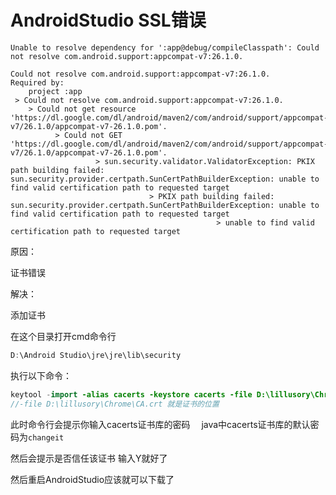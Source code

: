 # AndroidStudio SSL错误

```shell
Unable to resolve dependency for ':app@debug/compileClasspath': Could not resolve com.android.support:appcompat-v7:26.1.0.

Could not resolve com.android.support:appcompat-v7:26.1.0.
Required by:
    project :app
 > Could not resolve com.android.support:appcompat-v7:26.1.0.
    > Could not get resource 'https://dl.google.com/dl/android/maven2/com/android/support/appcompat-v7/26.1.0/appcompat-v7-26.1.0.pom'.
          > Could not GET 'https://dl.google.com/dl/android/maven2/com/android/support/appcompat-v7/26.1.0/appcompat-v7-26.1.0.pom'.
                   > sun.security.validator.ValidatorException: PKIX path building failed: sun.security.provider.certpath.SunCertPathBuilderException: unable to find valid certification path to requested target
                               > PKIX path building failed: sun.security.provider.certpath.SunCertPathBuilderException: unable to find valid certification path to requested target
                                              > unable to find valid certification path to requested target
```

原因：

证书错误

解决：

添加证书

在这个目录打开cmd命令行

```java
D:\Android Studio\jre\jre\lib\security
```

执行以下命令：

```java
keytool -import -alias cacerts -keystore cacerts -file D:\lillusory\Chrome\CA.crt
//-file D:\lillusory\Chrome\CA.crt 就是证书的位置

```

此时命令行会提示你输入cacerts证书库的密码　
java中cacerts证书库的默认密码为`changeit`

然后会提示是否信任该证书 输入Y就好了



然后重启AndroidStudio应该就可以下载了